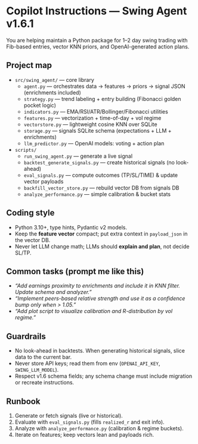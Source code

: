 # Copilot Instructions — Swing Agent v1.6.1

You are helping maintain a Python package for 1–2 day swing trading with Fib-based entries, vector KNN priors, and OpenAI-generated action plans.

## Project map
- `src/swing_agent/` — core library
  - `agent.py` — orchestrates data → features → priors → signal JSON (enrichments included)
  - `strategy.py` — trend labeling + entry building (Fibonacci golden pocket logic)
  - `indicators.py` — EMA/RSI/ATR/Bollinger/Fibonacci utilities
  - `features.py` — vectorization + time-of-day + vol regime
  - `vectorstore.py` — lightweight cosine KNN over SQLite
  - `storage.py` — signals SQLite schema (expectations + LLM + enrichments)
  - `llm_predictor.py` — OpenAI models: voting + action plan
- `scripts/`
  - `run_swing_agent.py` — generate a live signal
  - `backtest_generate_signals.py` — create historical signals (no look-ahead)
  - `eval_signals.py` — compute outcomes (TP/SL/TIME) & update vector payloads
  - `backfill_vector_store.py` — rebuild vector DB from signals DB
  - `analyze_performance.py` — simple calibration & bucket stats

## Coding style
- Python 3.10+, type hints, Pydantic v2 models.
- Keep the **feature vector** compact; put extra context in `payload_json` in the vector DB.
- Never let LLM change math; LLMs should **explain and plan**, not decide SL/TP.

## Common tasks (prompt me like this)
- *“Add earnings proximity to enrichments and include it in KNN filter. Update schema and analyzer.”*
- *“Implement peers-based relative strength and use it as a confidence bump only when > 1.05.”*
- *“Add plot script to visualize calibration and R-distribution by vol regime.”*

## Guardrails
- No look-ahead in backtests. When generating historical signals, slice data to the current bar.
- Never store API keys; read them from env (`OPENAI_API_KEY`, `SWING_LLM_MODEL`).
- Respect v1.6 schema fields; any schema change must include migration or recreate instructions.

## Runbook
1. Generate or fetch signals (live or historical).
2. Evaluate with `eval_signals.py` (fills `realized_r` and exit info).
3. Analyze with `analyze_performance.py` (calibration & regime buckets).
4. Iterate on features; keep vectors lean and payloads rich.
